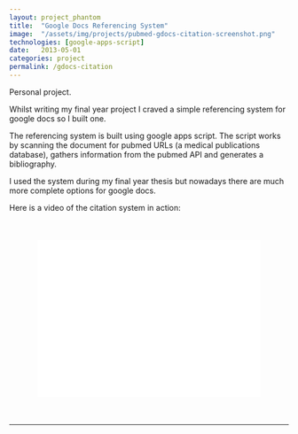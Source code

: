 ```yaml
---
layout: project_phantom
title:  "Google Docs Referencing System"
image:  "/assets/img/projects/pubmed-gdocs-citation-screenshot.png"
technologies: [google-apps-script]
date:   2013-05-01
categories: project
permalink: /gdocs-citation
---
```


Personal project.

Whilst writing my final year project I craved a simple referencing system for google docs so I built one.

The referencing system is built using google apps script. The script works by scanning the document for pubmed URLs (a medical publications database), gathers information from the pubmed API and generates a bibliography.

I used the system during my final year thesis but nowadays there are much more complete options for google docs.

Here is a video of the citation system in action:

<style>.embed-container { position: relative; margin: 50px; padding-bottom: 56.25%; height: 0; overflow: hidden; max-width: 100%; } .embed-container iframe, .embed-container object, .embed-container embed { position: absolute; top: 0; left: 0; width: 100%; height: 100%; }</style><div class='embed-container'><iframe src='//www.youtube.com/embed/As24LZiltxQ?rel=0' frameborder='0' allowfullscreen></iframe></div>

<hr/>
